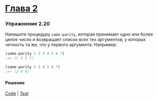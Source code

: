 # [Глава 2](../index.md#Глава-2-Построение-абстракций-с-помощью-данных)

### Упражнение 2.20
Напишите процедуру `same-parity`, которая принимает одно или более целое число и возвращает список всех тех аргументов, у которых четность та же, что у первого аргумента. Например:

```clojure
(same-parity 1 2 3 4 5 6 7)
;=> (1 3 5 7)

(same-parity 2 3 4 5 6 7)
;=> (2 4 6)
```

#### Решение
[Code](../../src/sicp/chapter02/2_20.clj) | [Test](../../test/sicp/chapter02/2_20_test.clj)
